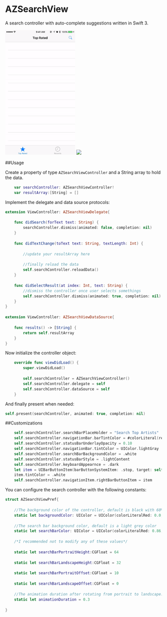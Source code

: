 # AZSearchView
A search controller with auto-complete suggestions written in Swift 3.

<img src="screenshots/gif1.gif"  height="400" /> <img src="screenshots/gif2.gif"  height="400" />


##Usage

Create a property of type ```AZSearchViewController``` and a String array to hold the data.
```swift
    var searchController: AZSearchViewController!
    var resultArray:[String] = []
```

Implement the delegate and data source protocols:
```swift
extension ViewController: AZSearchViewDelegate{
    
    func didSearch(forText text: String) {
        searchController.dismiss(animated: false, completion: nil)
    }
    
    func didTextChange(toText text: String, textLength: Int) {
        
        //update your resultArray here
        
        //finally reload the data
        self.searchController.reloadData()
    }
    
    func didSelectResult(at index: Int, text: String) {
        //dismiss the controller once user selects somethings
        self.searchController.dismiss(animated: true, completion: nil)
    }
}

extension ViewController: AZSearchViewDataSource{
    
    func results() -> [String] {
        return self.resultArray
    }
}
```

Now initialize the controller object:
```swift
    override func viewDidLoad() {
        super.viewDidLoad()
        
        self.searchController = AZSearchViewController()
        self.searchController.delegate = self
        self.searchController.dataSource = self
    }
```

And finally present when needed:

```swift
self.present(searchController, animated: true, completion: nil)
```

##Customizations

```swift
    self.searchController.searchBarPlaceHolder = "Search Top Artists"
    self.searchController.navigationBar.barTintColor = #colorLiteral(red: 0.9019607843, green: 0.2235294118, blue: 0.4, alpha: 1)
    self.searchController.statusBarUnderlayOpacity = 0.10
    self.searchController.navigationBar.tintColor = UIColor.lightGray
    self.searchController.searchBarBackgroundColor = .white
    self.searchController.statusBarStyle = .lightContent
    self.searchController.keyboardAppearnce = .dark
    let item = UIBarButtonItem(barButtonSystemItem: .stop, target: self, action: #selector(ViewController.close(sender:)))
    item.tintColor = .white
    self.searchController.navigationItem.rightBarButtonItem = item
```

You can configure the search controller with the following constants:

```swift
struct AZSearchViewPref{
    
    //The background color of the controller, default is black with 60% opacity
    static let backgroundColor: UIColor = UIColor(colorLiteralRed: 0.0, green: 0.0, blue: 0.0, alpha: 0.6)
   
    //The search bar background color, default is a light grey color
    static let searchBarColor: UIColor = UIColor(colorLiteralRed: 0.86, green: 0.86, blue: 0.86, alpha: 1)
    
    /*I recommended not to modify any of these values*/
    
    static let searchBarPortraitHeight:CGFloat = 64
    
    static let searchBarLandscapeHeight:CGFloat = 32
    
    static let searchBarPortraitOffset:CGFloat = 10
    
    static let searchBarLandscapeOffset:CGFloat = 0
    
    //The animation duration after rotating from portrait to landscape.
    static let animationDuration = 0.3

}

```

